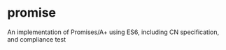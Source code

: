 # promise
An implementation of Promises/A+ using ES6, including CN specification, and compliance test
